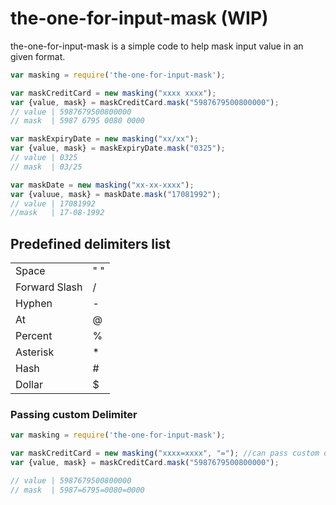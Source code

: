 the-one-for-input-mask (WIP)
=======

the-one-for-input-mask is a simple code to help mask input value in an given format.

```javascript
var masking = require('the-one-for-input-mask');

var maskCreditCard = new masking("xxxx xxxx");
var {value, mask} = maskCreditCard.mask("5987679500800000");
// value | 5987679500800000
// mask  | 5987 6795 0080 0000

var maskExpiryDate = new masking("xx/xx");
var {value, mask} = maskExpiryDate.mask("0325");
// value | 0325
// mask  | 03/25

var maskDate = new masking("xx-xx-xxxx");
var {valuue, mask} = maskDate.mask("17081992");
// value | 17081992
//mask   | 17-08-1992

```

## Predefined delimiters list

<table>
	<tr>
		<td>
			Space
		</td>
    <td>
      " "
    </td>
	</tr>
  <tr>
		<td>
			Forward Slash
		</td>
    <td>
      /
    </td>
	</tr>
    <tr>
		<td>
			Hyphen
		</td>
    <td>
      -
    </td>
   </tr>
	</tr>
  <tr>
		<td>
			At
		</td>
    <td>
      @
    </td>
	</tr>
  <tr>
		<td>
			Percent
		</td>
    <td>
      %
    </td>
	</tr>
  <tr>
		<td>
			Asterisk
		</td>
    <td>
      *
    </td>
	</tr>
  <tr>
		<td>
			Hash
		</td>
    <td>
      #
    </td>
	</tr>
  <tr>
		<td>
			Dollar
		</td>
    <td>
      $
    </td>
	</tr>
</table>


### Passing custom Delimiter

```javascript
var masking = require('the-one-for-input-mask');

var maskCreditCard = new masking("xxxx=xxxx", "="); //can pass custom delimiter as a second argument while creating an instance
var {value, mask} = maskCreditCard.mask("5987679500800000");

// value | 5987679500800000
// mask  | 5987=6795=0080=0000
```
